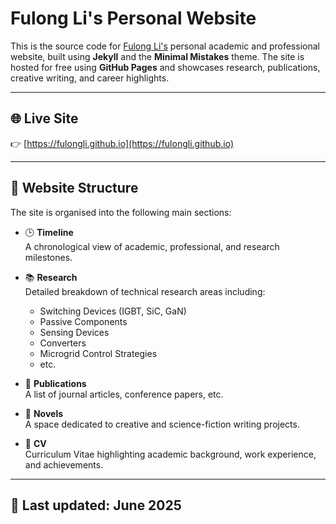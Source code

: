 # Fulong Li's Personal Website

This is the source code for [Fulong Li's](https://fulongli.github.io) personal academic and professional website, built using **Jekyll** and the **Minimal Mistakes** theme. The site is hosted for free using **GitHub Pages** and showcases research, publications, creative writing, and career highlights.

---

## 🌐 Live Site

👉 [https://fulongli.github.io](https://fulongli.github.io)

---

## 📁 Website Structure

The site is organised into the following main sections:

- 🕒 **Timeline**  
  A chronological view of academic, professional, and research milestones.

- 📚 **Research**  
  Detailed breakdown of technical research areas including:
  - Switching Devices (IGBT, SiC, GaN)
  - Passive Components
  - Sensing Devices
  - Converters
  - Microgrid Control Strategies
  - etc.

- 📝 **Publications**  
  A list of journal articles, conference papers, etc.

- 📖 **Novels**  
  A space dedicated to creative and science-fiction writing projects.

- 📄 **CV**  
  Curriculum Vitae highlighting academic background, work experience, and achievements.

---

## 🔄 Last updated: June 2025

